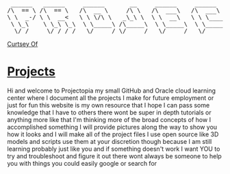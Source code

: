 <pre> ______   ______     ______       __     ______     ______     ______      ______   ______     ______   __     ______    
/\  == \ /\  == \   /\  __ \     /\ \   /\  ___\   /\  ___\   /\__  _\    /\__  _\ /\  __ \   /\  == \ /\ \   /\  __ \   
\ \  _-/ \ \  __<   \ \ \/\ \   _\_\ \  \ \  __\   \ \ \____  \/_/\ \/    \/_/\ \/ \ \ \/\ \  \ \  _-/ \ \ \  \ \  __ \  
 \ \_\    \ \_\ \_\  \ \_____\ /\_____\  \ \_____\  \ \_____\    \ \_\       \ \_\  \ \_____\  \ \_\    \ \_\  \ \_\ \_\ 
  \/_/     \/_/ /_/   \/_____/ \/_____/   \/_____/   \/_____/     \/_/        \/_/   \/_____/   \/_/     \/_/   \/_/\/_/ </pre>
                                                                                                                         
[Curtsey Of](https://patorjk.com/software/taag/#p=display&f=Sub-Zero&t=Project%20Topia)

# [Projects](https://valereon.github.io/Projectopia/Projects/LandingPage.html)


Hi and welcome to Projectopia my small GitHub and Oracle cloud learning center where I document all the projects I make for future employment or just for fun this website is my own resource that I hope I can pass some knowledge that I have to others there wont be super in depth tutorials or anything more like that I'm thinking more of the broad concepts of how I accomplished something I will provide pictures along the way to show you how it looks and I will make all of the project files I use open source like 3D models and scripts use them at your discretion though because I am still learning probably just like you and if something doesn't work I want YOU to try and troubleshoot and figure it out there wont always be someone to help you with things you could easily google or search for
